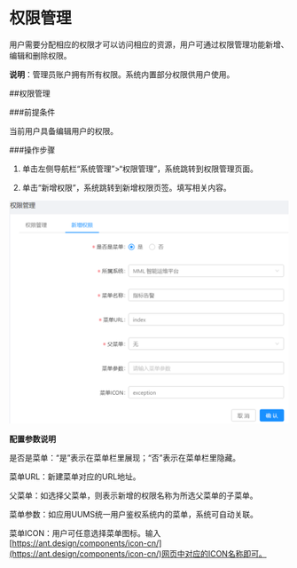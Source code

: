 # 权限管理

用户需要分配相应的权限才可以访问相应的资源，用户可通过权限管理功能新增、编辑和删除权限。

**说明**：管理员账户拥有所有权限。系统内置部分权限供用户使用。

##权限管理

###前提条件

当前用户具备编辑用户的权限。

###操作步骤

1. 单击左侧导航栏“系统管理”>“权限管理”，系统跳转到权限管理页面。

2. 单击“新增权限”，系统跳转到新增权限页签。填写相关内容。

  ![](/user_guide/fig/6_18.png)

  **配置参数说明**

  是否是菜单：“是”表示在菜单栏里展现；“否”表示在菜单栏里隐藏。
  
  菜单URL：新建菜单对应的URL地址。
  
  父菜单：如选择父菜单，则表示新增的权限名称为所选父菜单的子菜单。
  
  菜单参数：如应用UUMS统一用户鉴权系统内的菜单，系统可自动关联。
  
  菜单ICON：用户可任意选择菜单图标。输入[https://ant.design/components/icon-cn/](https://ant.design/components/icon-cn/)网页中对应的ICON名称即可。


